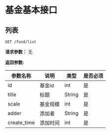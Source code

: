 # 基金基本接口


## 列表

    GET /fund/list
    
**请求参数：**
无


**返回参数:**

|参数名称|说明|类型|是否必须|
|---|---|---|---|
|id|基金id|int|是|
|title|标题|String|是|
|scale|基金规模|int|是|
|adder|添加者|String|是|
|create_time|添加时间|int|是|